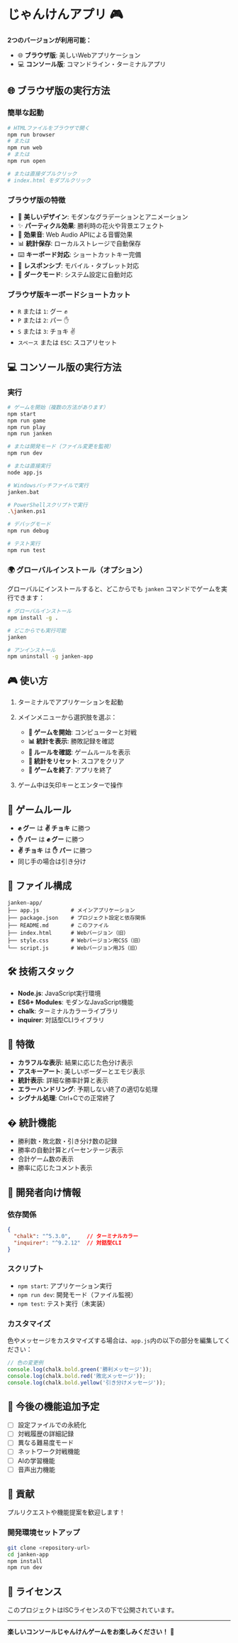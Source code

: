 # じゃんけんアプリ 🎮

**2つのバージョンが利用可能：**
- 🌐 **ブラウザ版**: 美しいWebアプリケーション
- 💻 **コンソール版**: コマンドライン・ターミナルアプリ

## 🌐 ブラウザ版の実行方法

### 簡単な起動
```powershell
# HTMLファイルをブラウザで開く
npm run browser
# または
npm run web
# または
npm run open

# または直接ダブルクリック
# index.html をダブルクリック
```

### ブラウザ版の特徴
- 🎨 **美しいデザイン**: モダンなグラデーションとアニメーション
- ✨ **パーティクル効果**: 勝利時の花火や背景エフェクト
- 🎵 **効果音**: Web Audio APIによる音響効果
- 📊 **統計保存**: ローカルストレージで自動保存
- ⌨️ **キーボード対応**: ショートカットキー完備
- 📱 **レスポンシブ**: モバイル・タブレット対応
- 🌙 **ダークモード**: システム設定に自動対応

### ブラウザ版キーボードショートカット
- `R` または `1`: グー ✊
- `P` または `2`: パー ✋
- `S` または `3`: チョキ ✌️
- `スペース` または `ESC`: スコアリセット

## 💻 コンソール版の実行方法

### 実行
```bash
# ゲームを開始（複数の方法があります）
npm start
npm run game
npm run play
npm run janken

# または開発モード（ファイル変更を監視）
npm run dev

# または直接実行
node app.js

# Windowsバッチファイルで実行
janken.bat

# PowerShellスクリプトで実行
.\janken.ps1

# デバッグモード
npm run debug

# テスト実行
npm run test
```

### 🌍 グローバルインストール（オプション）

グローバルにインストールすると、どこからでも `janken` コマンドでゲームを実行できます：

```bash
# グローバルインストール
npm install -g .

# どこからでも実行可能
janken

# アンインストール
npm uninstall -g janken-app
```

## 🎮 使い方

1. ターミナルでアプリケーションを起動
2. メインメニューから選択肢を選ぶ：
   - **🎯 ゲームを開始**: コンピューターと対戦
   - **📊 統計を表示**: 勝敗記録を確認
   - **📖 ルールを確認**: ゲームルールを表示
   - **🔄 統計をリセット**: スコアをクリア
   - **👋 ゲームを終了**: アプリを終了

3. ゲーム中は矢印キーとエンターで操作

## 🎯 ゲームルール

- **✊ グー** は **✌️ チョキ** に勝つ
- **✋ パー** は **✊ グー** に勝つ  
- **✌️ チョキ** は **✋ パー** に勝つ
- 同じ手の場合は引き分け

## 📁 ファイル構成

```
janken-app/
├── app.js          # メインアプリケーション
├── package.json    # プロジェクト設定と依存関係
├── README.md       # このファイル
├── index.html      # Webバージョン（旧）
├── style.css       # Webバージョン用CSS（旧）
└── script.js       # Webバージョン用JS（旧）
```

## 🛠️ 技術スタック

- **Node.js**: JavaScript実行環境
- **ES6+ Modules**: モダンなJavaScript機能
- **chalk**: ターミナルカラーライブラリ
- **inquirer**: 対話型CLIライブラリ

## 🎨 特徴

- **カラフルな表示**: 結果に応じた色分け表示
- **アスキーアート**: 美しいボーダーとエモジ表示
- **統計表示**: 詳細な勝率計算と表示
- **エラーハンドリング**: 予期しない終了の適切な処理
- **シグナル処理**: Ctrl+Cでの正常終了

## � 統計機能

- 勝利数・敗北数・引き分け数の記録
- 勝率の自動計算とパーセンテージ表示
- 合計ゲーム数の表示
- 勝率に応じたコメント表示

## 🔧 開発者向け情報

### 依存関係
```json
{
  "chalk": "^5.3.0",     // ターミナルカラー
  "inquirer": "^9.2.12"  // 対話型CLI
}
```

### スクリプト
- `npm start`: アプリケーション実行
- `npm run dev`: 開発モード（ファイル監視）
- `npm test`: テスト実行（未実装）

### カスタマイズ

色やメッセージをカスタマイズする場合は、`app.js`内の以下の部分を編集してください：

```javascript
// 色の変更例
console.log(chalk.bold.green('勝利メッセージ'));
console.log(chalk.bold.red('敗北メッセージ'));
console.log(chalk.bold.yellow('引き分けメッセージ'));
```

## 🚀 今後の機能追加予定

- [ ] 設定ファイルでの永続化
- [ ] 対戦履歴の詳細記録
- [ ] 異なる難易度モード
- [ ] ネットワーク対戦機能
- [ ] AIの学習機能
- [ ] 音声出力機能

## 🤝 貢献

プルリクエストや機能提案を歓迎します！

### 開発環境セットアップ
```bash
git clone <repository-url>
cd janken-app
npm install
npm run dev
```

## 📄 ライセンス

このプロジェクトはISCライセンスの下で公開されています。

---

**楽しいコンソールじゃんけんゲームをお楽しみください！** 🎊